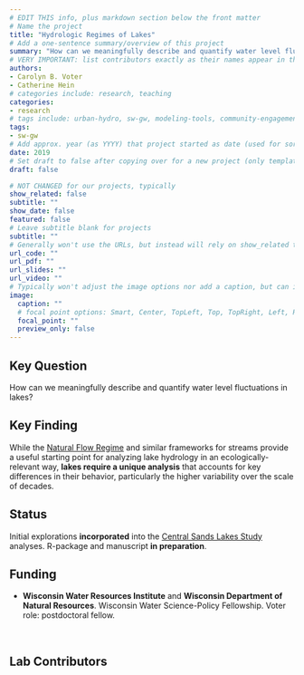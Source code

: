 ```yaml
---
# EDIT THIS info, plus markdown section below the front matter
# Name the project
title: "Hydrologic Regimes of Lakes"
# Add a one-sentence summary/overview of this project
summary: "How can we meaningfully describe and quantify water level fluctuations in lakes?"
# VERY IMPORTANT: list contributors exactly as their names appear in the person's Author page (e.g., Carolyn B. Voter, Rachel Zobel)
authors:
- Carolyn B. Voter
- Catherine Hein
# categories include: research, teaching
categories:
- research
# tags include: urban-hydro, sw-gw, modeling-tools, community-engagement
tags:
- sw-gw
# Add approx. year (as YYYY) that project started as date (used for sorting)
date: 2019
# Set draft to false after copying over for a new project (only template/blank remains draft)
draft: false

# NOT CHANGED for our projects, typically
show_related: false
subtitle: ""
show_date: false
featured: false
# Leave subtitle blank for projects
subtitle: ""
# Generally won't use the URLs, but instead will rely on show_related true to display related publications and presentations. However, exceptions may occur (e.g., CSLS video).
url_code: ""
url_pdf: ""
url_slides: ""
url_video: ""
# Typically won't adjust the image options nor add a caption, but can if needed.
image:
  caption: ""
  # focal point options: Smart, Center, TopLeft, Top, TopRight, Left, Right, BottomLeft, Bottom, BottomRight
  focal_point: ""
  preview_only: false
---
```

## Key Question
How can we meaningfully describe and quantify water level fluctuations in lakes?

## Key Finding
While the [Natural Flow Regime](https://doi.org/10.2307/1313099) and similar frameworks for streams provide a useful starting point for analyzing lake hydrology in an ecologically-relevant way, **lakes require a unique analysis** that accounts for key differences in their behavior, particularly the higher variability over the scale of decades.

## Status
Initial explorations **incorporated** into the [Central Sands Lakes Study](project/2019_csls/) analyses. R-package and manuscript **in preparation**.

## Funding
- **Wisconsin Water Resources Institute** and **Wisconsin Department of Natural Resources**. Wisconsin Water Science-Policy Fellowship. Voter role: postdoctoral fellow.

<br>

## Lab Contributors

